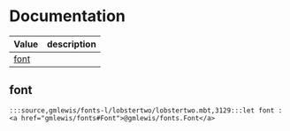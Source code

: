 # Documentation
|Value|description|
|---|---|
|[font](#font)||

## font

```moonbit
:::source,gmlewis/fonts-l/lobstertwo/lobstertwo.mbt,3129:::let font : <a href="gmlewis/fonts#Font">@gmlewis/fonts.Font</a>
```

